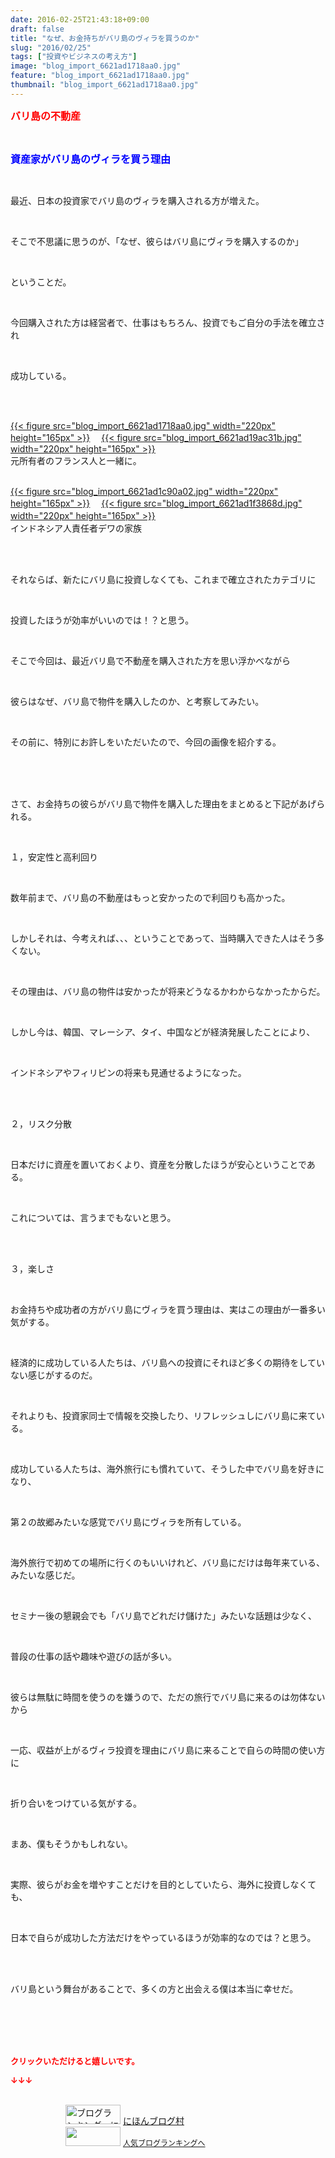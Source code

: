 ```yaml
---
date: 2016-02-25T21:43:18+09:00
draft: false
title: "なぜ、お金持ちがバリ島のヴィラを買うのか"
slug: "2016/02/25"
tags: ["投資やビジネスの考え方"]
image: "blog_import_6621ad1718aa0.jpg"
feature: "blog_import_6621ad1718aa0.jpg"
thumbnail: "blog_import_6621ad1718aa0.jpg"
---
```

<p><font color="#ff0000" size="3"><strong>バリ島の不動産</strong></font></p><br/><p><font color="#0000ff" size="3"><strong>資産家がバリ島のヴィラを買う理由</strong></font></p><br/><p>最近、日本の投資家でバリ島のヴィラを購入される方が増えた。</p><br/><p>そこで不思議に思うのが、「なぜ、彼らはバリ島にヴィラを購入するのか」</p><br/><p>ということだ。</p><br/><p>今回購入された方は経営者で、仕事はもちろん、投資でもご自分の手法を確立され</p><br/><p>成功している。</p><br/><p><br/><a href="blog_import_6621ad185379b.jpg">{{< figure src="blog_import_6621ad1718aa0.jpg" width="220px" height="165px" >}}</a> 　<a href="blog_import_6621ad1ae9164.jpg">{{< figure src="blog_import_6621ad19ac31b.jpg" width="220px" height="165px" >}}</a> <br/>元所有者のフランス人と一緒に。</p><p><br/><a href="blog_import_6621ad1dca189.jpg">{{< figure src="blog_import_6621ad1c90a02.jpg" width="220px" height="165px" >}}</a> 　<a href="blog_import_6621ad206ff98.jpg">{{< figure src="blog_import_6621ad1f3868d.jpg" width="220px" height="165px" >}}</a> 　<br/>インドネシア人責任者デワの家族</p><br/><br/><p>それならば、新たにバリ島に投資しなくても、これまで確立されたカテゴリに</p><br/><p>投資したほうが効率がいいのでは！？と思う。</p><br/><p>そこで今回は、最近バリ島で不動産を購入された方を思い浮かべながら</p><br/><p>彼らはなぜ、バリ島で物件を購入したのか、と考察してみたい。</p><br/><p>その前に、特別にお許しをいただいたので、今回の画像を紹介する。</p><br/><br/><br/><p>さて、お金持ちの彼らがバリ島で物件を購入した理由をまとめると下記があげられる。</p><br/><p>１，安定性と高利回り</p><br/><p>数年前まで、バリ島の不動産はもっと安かったので利回りも高かった。</p><br/><p>しかしそれは、今考えれば、、、ということであって、当時購入できた人はそう多くない。</p><br/><p>その理由は、バリ島の物件は安かったが将来どうなるかわからなかったからだ。</p><br/><p>しかし今は、韓国、マレーシア、タイ、中国などが経済発展したことにより、</p><br/><p>インドネシアやフィリピンの将来も見通せるようになった。</p><br/><br/><p>２，リスク分散</p><br/><p>日本だけに資産を置いておくより、資産を分散したほうが安心ということである。</p><br/><p>これについては、言うまでもないと思う。</p><br/><br/><p>３，楽しさ</p><br/><p>お金持ちや成功者の方がバリ島にヴィラを買う理由は、実はこの理由が一番多い気がする。</p><br/><p>経済的に成功している人たちは、バリ島への投資にそれほど多くの期待をしていない感じがするのだ。</p><br/><p>それよりも、投資家同士で情報を交換したり、リフレッシュしにバリ島に来ている。</p><br/><p>成功している人たちは、海外旅行にも慣れていて、そうした中でバリ島を好きになり、</p><br/><p>第２の故郷みたいな感覚でバリ島にヴィラを所有している。</p><br/><p>海外旅行で初めての場所に行くのもいいけれど、バリ島にだけは毎年来ている、みたいな感じだ。</p><br/><p>セミナー後の懇親会でも「バリ島でどれだけ儲けた」みたいな話題は少なく、</p><br/><p>普段の仕事の話や趣味や遊びの話が多い。</p><br/><p>彼らは無駄に時間を使うのを嫌うので、ただの旅行でバリ島に来るのは勿体ないから</p><br/><p>一応、収益が上がるヴィラ投資を理由にバリ島に来ることで自らの時間の使い方に</p><br/><p>折り合いをつけている気がする。</p><br/><p>まあ、僕もそうかもしれない。</p><br/><p>実際、彼らがお金を増やすことだけを目的としていたら、海外に投資しなくても、</p><br/><p>日本で自らが成功した方法だけをやっているほうが効率的なのでは？と思う。</p><br/><br/><p>バリ島という舞台があることで、多くの方と出会える僕は本当に幸せだ。</p><br/><br/><br/><br/><p><font color="#ff0000" size="2"><strong>クリックいただけると嬉しいです。<br/></strong></font></p><p><font color="#ff0000" size="2"><strong>↓↓↓</strong></font></p><p><br/><a href="ranking.html" target="_blank"><img border="0" alt="ブログランキング・にほんブログ村へ" src="data:image/svg+xml;charset=utf-8,%3Csvg%20xmlns%3D%22http%3A%2F%2Fwww.w3.org%2F2000%2Fsvg%22%20title%3D%22Placeholder%20for%20Images%22%20role%3D%22presentation%22%20viewBox%3D%220%200%2088%2031%22%20%2F%3E" width="88" height="31" data-src="https://img-proxy.blog-video.jp/images?url=http%3A%2F%2Fwww.blogmura.com%2Fimg%2Fwww88_31.gif" style="aspect-ratio: auto 88 / 31;"/><noscript><img border="0" alt="ブログランキング・にほんブログ村へ" src="https://img-proxy.blog-video.jp/images?url=http%3A%2F%2Fwww.blogmura.com%2Fimg%2Fwww88_31.gif" width="88" height="31"></noscript></a> <a href="ranking.html" target="_blank">にほんブログ村</a> <br/><a title="人気ブログランキングへ" href="link.php?1804582"><img border="0" src="data:image/svg+xml;charset=utf-8,%3Csvg%20xmlns%3D%22http%3A%2F%2Fwww.w3.org%2F2000%2Fsvg%22%20title%3D%22Placeholder%20for%20Images%22%20role%3D%22presentation%22%20viewBox%3D%220%200%2088%2031%22%20%2F%3E" width="88" height="31" data-src="https://blog.with2.net/img/banner/banner_22.gif" style="aspect-ratio: auto 88 / 31;"/><noscript><img border="0" src="https://blog.with2.net/img/banner/banner_22.gif" width="88" height="31"></noscript></a> <a style="FONT-SIZE: 12px" href="link.php?1804582">人気ブログランキングへ</a> </p>

